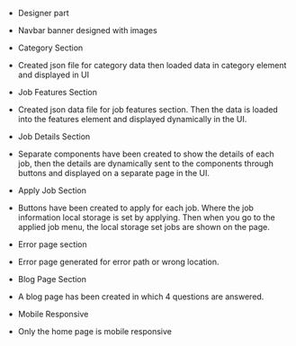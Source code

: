  * Designer part
 - Navbar banner designed with images

 * Category Section
 - Created json file for category data then loaded data in category element and displayed in UI

 * Job Features Section
 - Created json data file for job features section. Then the data is loaded into the features element and displayed dynamically in the UI.

 * Job Details Section
 - Separate components have been created to show the details of each job, then the details are dynamically sent to the components through buttons and displayed on a separate page in the UI.

 * Apply Job Section
 - Buttons have been created to apply for each job. Where the job information local storage is set by applying. Then when you go to the applied job menu, the local storage set jobs are shown on the page.

 * Error page section
 - Error page generated for error path or wrong location.

 * Blog Page Section
 - A blog page has been created in which 4 questions are answered.

 * Mobile Responsive
 - Only the home page is mobile responsive
